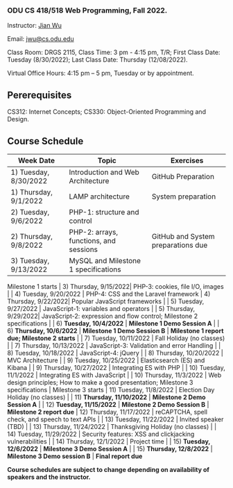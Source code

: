 ### ODU CS 418/518 Web Programming, Fall 2022.
Instructor: [Jian Wu](https://www.cs.odu.edu/~jwu/)

Email: jwu@cs.odu.edu

Class Room: DRGS 2115, Class Time: 3 pm - 4:15 pm, T/R;  First Class Date: Tuesday (8/30/2022);  Last Class Date: Thursday (12/08/2022).

Virtual Office Hours: 4:15 pm – 5 pm, Tuesday or by appointment.

## Pererequisites 
CS312: Internet Concepts;
CS330: Object-Oriented Programming and Design.

## Course Schedule 

| Week Date	    		| Topic         | Exercises
| ------------- 		| ------------- | -------------
| 1) Tuesday, 8/30/2022 | Introduction and Web Architecture  | GitHub Preparation
| 1) Thursday, 9/1/2022| LAMP architecture | System preparation
| 2) Tuesday, 9/6/2022 | PHP-1: structure and control |
| 2) Thursday, 9/8/2022| PHP-2: arrays, functions, and sessions |GitHub and System preparations due
| 3) Tuesday, 9/13/2022| MySQL and Milestone 1 specifications|
Milestone 1 starts
| 3) Thursday, 9/15/2022| PHP-3: cookies, file I/O, images |
| 4) Tuesday, 9/20/2022 | PHP-4: CSS and the Laravel framework
| 4) Thursday, 9/22/2022| Popular JavaScript frameworks |
| 5) Tuesday, 9/27/2022 | JavaScript-1: variables and operators |
| 5) Thursday, 9/29/2022| JavaScript-2: expression and flow control; Milestone 2 specifications |
| 6) **Tuesday, 10/4/2022** | **Milestone 1 Demo Session A** |
| 6) **Thursday, 10/6/2022** | **Milestone 1 Demo Session B** | **Milestone 1 report due; Milestone 2 starts** |
| 7) Tuesday, 10/11/2022 | Fall Holiday (no classes) |
| 7) Thursday, 10/13/2022 | JavaScript-3: Validation and error Handling |
| 8) Tuesday, 10/18/2022 | JavaScript-4: jQuery |
| 8) Thursday, 10/20/2022 | MVC Architecture |
| 9) Tuesday, 10/25/2022 | Elasticsearch (ES) and Kibana |
| 9) Thursday, 10/27/2022 | Integrating ES with PHP |
| 10) Tuesday, 11/1/2022 | Integrating ES with JavaScript |
| 10) Thursday, 11/3/2022 | Web design principles; How to make a good presentation; Milestone 3 specifications | Milestone 3 starts
| 11) Tuesday, 11/8/2022 | Election Day Holiday (no classes) |
| 11) **Thursday, 11/10/2022** | **Milestone 2 Demo Session A** |
| 12) **Tuesday, 11/15/2022** | **Milestone 2 Demo Session B** | **Milestone 2 report due**
| 12) Thursday, 11/17/2022 | reCAPTCHA, spell check, and speech to text APIs |
| 13) Tuesday, 11/22/2022 | Invited speaker (TBD) |
| 13) Thursday, 11/24/2022 | Thanksgiving Holiday (no classes) |
| 14) Tuesday, 11/29/2022 | Security features: XSS and clickjacking vulnerabilities |
| 14) Thursday, 12/1/2022 | Project time |
| 15) **Tuesday, 12/6/2022** | **Milestone 3 Demo Session A** |
| 15) **Thursday, 12/8/2022** | **Milestone 3 Demo session B** | **Final report due**

**Course schedules are subject to change depending on availability of speakers and the instructor.**




